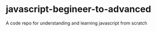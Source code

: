# javascript-begineer-to-advanced
A code repo for understanding and learning javascript from scratch
